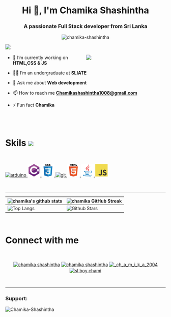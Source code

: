 <h1 align="center">Hi 👋, I'm Chamika Shashintha</h1>
<h3 align="center">A passionate Full Stack developer from Sri Lanka</h3>

<p align="center"> <img src="https://komarev.com/ghpvc/?username=chamika-shashintha&label=Profile%20views&color=0e75b6&style=flat" alt="chamika-shashintha" /> </p>

<img src="https://user-images.githubusercontent.com/73097560/115834477-dbab4500-a447-11eb-908a-139a6edaec5c.gif">
<br>

<picture> <img align="right" src="https://github.com/7oSkaaa/7oSkaaa/blob/main/Images/Right_Side.gif?raw=true" width = 250px></picture>

- 🔭 I’m currently working on **HTML,CSS & JS**

- 👨‍🎓 I’m an undergraduate at **SLIATE**

- 💬 Ask me about **Web development**

- 📫 How to reach me **Chamikashashintha1008@gmail.com**

- ⚡ Fun fact **Chamika**

<br> <br>
<h1 align="left">Skils <img src = "https://media2.giphy.com/media/QssGEmpkyEOhBCb7e1/giphy.gif?cid=ecf05e47a0n3gi1bfqntqmob8g9aid1oyj2wr3ds3mg700bl&rid=giphy.gif" width = 32px> </h1>
<br>
<p align="left"> <a href="https://www.arduino.cc/" target="_blank" rel="noreferrer"> <img src="https://cdn.worldvectorlogo.com/logos/arduino-1.svg" alt="arduino" width="40" height="40"/> </a> <a href="https://www.w3schools.com/cs/" target="_blank" rel="noreferrer"> <img src="https://raw.githubusercontent.com/devicons/devicon/master/icons/csharp/csharp-original.svg" alt="csharp" width="40" height="40"/> </a> <a href="https://www.w3schools.com/css/" target="_blank" rel="noreferrer"> <img src="https://raw.githubusercontent.com/devicons/devicon/master/icons/css3/css3-original-wordmark.svg" alt="css3" width="40" height="40"/> </a> <a href="https://git-scm.com/" target="_blank" rel="noreferrer"> <img src="https://www.vectorlogo.zone/logos/git-scm/git-scm-icon.svg" alt="git" width="40" height="40"/> </a> <a href="https://www.w3.org/html/" target="_blank" rel="noreferrer"> <img src="https://raw.githubusercontent.com/devicons/devicon/master/icons/html5/html5-original-wordmark.svg" alt="html5" width="40" height="40"/> </a> <a href="https://www.java.com" target="_blank" rel="noreferrer"> <img src="https://raw.githubusercontent.com/devicons/devicon/master/icons/java/java-original.svg" alt="java" width="40" height="40"/> </a> <a href="https://developer.mozilla.org/en-US/docs/Web/JavaScript" target="_blank" rel="noreferrer"> <img src="https://raw.githubusercontent.com/devicons/devicon/master/icons/javascript/javascript-original.svg" alt="javascript" width="40" height="40"/> </a> </p>


<br>

---

| ![chamika's github stats](https://github-readme-stats.vercel.app/api?username=Chamika-Shashintha&show_icons=true&theme=tokyonight) | ![chamika GitHub Streak](https://github-readme-streak-stats.herokuapp.com/?user=Chamika-Shashintha&theme=tokyonight) |
| --- | --- |
| ![Top Langs](https://github-readme-stats.vercel.app/api/top-langs/?username=Chamika-Shashintha&theme=tokyonight) | ![Github Stars](https://github-readme-stats.vercel.app/api?username=Chamika-Shashintha&show_icons=true&locale=en&count_private=true&hide_rank=true&custom_title=My%20GitHub%20Stats&disable_animations=true&theme=tokyonight) |



<br>



<h1 align="left">Connect with me </h1>
<br>
<p align="center">
<a href="https://www.linkedin.com/in/chamika-shashintha-796238307" target="blank"><img align="center" src="https://raw.githubusercontent.com/rahuldkjain/github-profile-readme-generator/master/src/images/icons/Social/linked-in-alt.svg" alt="chamika shashintha" height="60" width="80" /></a>
<a href="https://fb.com/chami.chami.75098364" target="blank"><img align="center" src="https://raw.githubusercontent.com/rahuldkjain/github-profile-readme-generator/master/src/images/icons/Social/facebook.svg" alt="chamika shashintha" height="60" width="80" /></a>
<a href="https://instagram.com/_ch_a_m_i_k_a_2004" target="blank"><img align="center" src="https://raw.githubusercontent.com/rahuldkjain/github-profile-readme-generator/master/src/images/icons/Social/instagram.svg" alt="_ch_a_m_i_k_a_2004" height="60" width="80" /></a>
<a href="https://www.youtube.com/@slboychami7880" target="blank"><img align="center" src="https://raw.githubusercontent.com/rahuldkjain/github-profile-readme-generator/master/src/images/icons/Social/youtube.svg" alt="sl boy chami" height="60" width="80" /></a>
</p>

<br>

---

<h3 align="left">Support:</h3>
<p><a href="https://www.buymeacoffee.com/Chamika-Shashintha"> <img align="left" src="https://cdn.buymeacoffee.com/buttons/v2/default-yellow.png" height="50" width="210" alt="Chamika-Shashintha" /></a></p><br><br>

